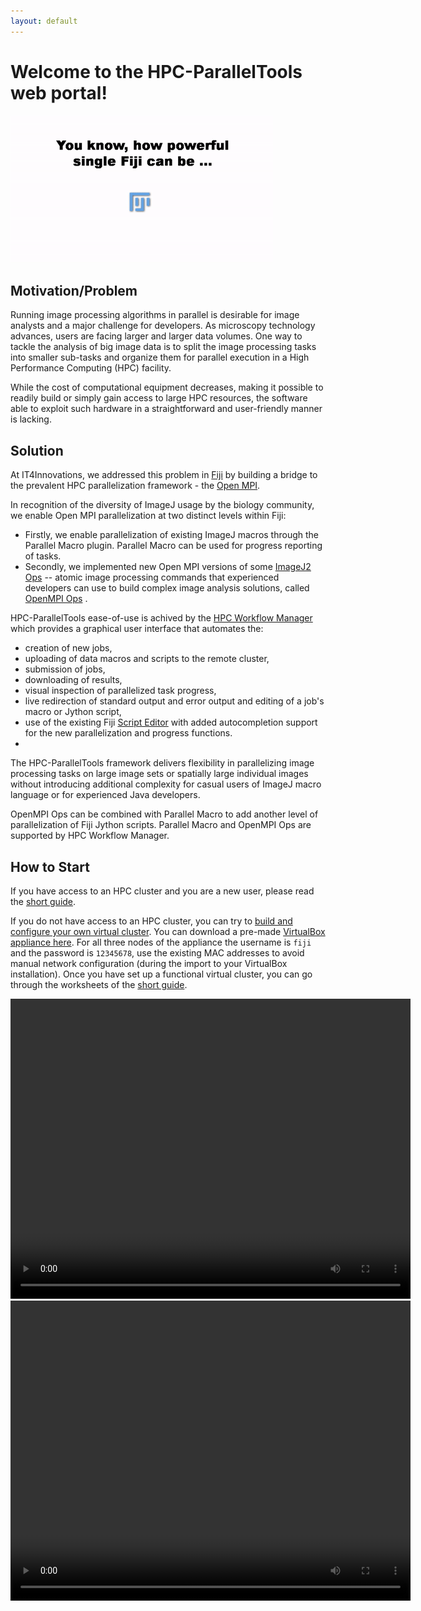 ```yaml
---
layout: default
---
```


# Welcome to the HPC-ParallelTools web portal!

![Animation Motivation](assets/images/motivationAnimation.gif)

## Motivation/Problem
Running image processing algorithms in parallel is desirable for image analysts and a major challenge for developers. As microscopy technology advances, users are facing larger and larger data volumes. One way to tackle the analysis of big image data is to split the image processing tasks into smaller sub-tasks and organize them for parallel execution in a High Performance Computing (HPC) facility.

While the cost of computational equipment decreases, making it possible to readily build or simply gain access to large HPC resources, the software able to exploit such hardware in a straightforward and user-friendly manner is lacking. 

## Solution
At IT4Innovations, we addressed this problem in [Fiji](https://imagej.net/software/fiji/) by building a bridge to the prevalent HPC parallelization framework - the [Open MPI](https://www.open-mpi.org/).

In recognition of the diversity of ImageJ usage by the biology community, we enable Open MPI parallelization at two distinct levels within Fiji:

* Firstly, we enable parallelization of existing ImageJ macros through the Parallel Macro plugin. Parallel Macro can be used for progress reporting of tasks.
* Secondly, we implemented new Open MPI versions of some [ImageJ2 Ops](https://imagej.net/libs/imagej-ops/) -- atomic image processing commands that experienced developers can use to build complex image analysis solutions, called [OpenMPI Ops](https://imagej.net/plugins/openmpi-plugin-extensions) .

HPC-ParallelTools ease-of-use is achived by the [HPC Workflow Manager](https://imagej.net/plugins/hpc-workflow-manager) which provides a graphical user interface that automates the:
* creation of new jobs,
* uploading of data macros and scripts to the remote cluster, 
* submission of jobs, 
* downloading of results, 
* visual inspection of parallelized task progress, 
* live redirection of standard output and error output and editing of a job's macro or Jython script,
* use of the existing Fiji [Script Editor](https://imagej.net/scripting/script-editor) with added autocompletion support for the new parallelization and progress functions. 
* 
The HPC-ParallelTools framework delivers flexibility in parallelizing image processing tasks on large image sets or spatially large individual images without introducing additional complexity for casual users of ImageJ macro language or for experienced Java developers.

OpenMPI Ops can be combined with Parallel Macro to add another level of parallelization of Fiji Jython scripts. Parallel Macro and OpenMPI Ops are supported by HPC Workflow Manager.

## How to Start
If you have access to an HPC cluster and you are a new user, please read the [short guide](https://github.com/fiji-hpc/parallel-macro/wiki/Short-Guide). 

If you do not have access to an HPC cluster, you can try to [build and configure your own virtual cluster](https://github.com/fiji-hpc/parallel-macro/wiki/Building-Your-Own-Cluster-and-Configuring-It). You can download a pre-made [VirtualBox](https://www.virtualbox.org/wiki/Download_Old_Builds_6_1) [appliance here](https://helenos.fi.muni.cz/files/VirtualCluster.ova). For all three nodes of the appliance the username is `fiji` and the password is `12345678`, use the existing MAC addresses to avoid manual network configuration (during the import to your VirtualBox installation). Once you have set up a functional virtual cluster, you can go through the worksheets of the [short guide](https://github.com/fiji-hpc/parallel-macro/wiki/Short-Guide).

<video width="640" height="480" controls>
  <source src="assets\videos\TryVirtualAppliance.mp4" type="video/mp4">
</video>

<video width="640" height="480" controls>
  <source src="assets\videos\HostToGuestConnection.mp4" type="video/mp4">
</video>